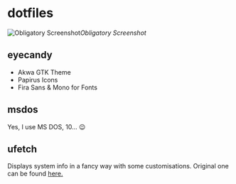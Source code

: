 # dotfiles

![Obligatory Screenshot](https://raw.githubusercontent.com/berkiyo/dotfiles/master/nice.png)*Obligatory Screenshot*

## eyecandy

* Akwa GTK Theme
* Papirus Icons
* Fira Sans & Mono for Fonts

## msdos

Yes, I use MS DOS, 10... 😉 

## ufetch

Displays system info in a fancy way with some customisations. Original one can be found [here.](https://gitlab.com/jschx/ufetch/)
